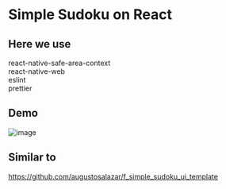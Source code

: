 # Simple Sudoku on React

## Here we use   
react-native-safe-area-context   
react-native-web   
eslint   
prettier

## Demo
![image](https://github.com/user-attachments/assets/47cee723-85bb-449b-b49d-865fbc5c57c3)

## Similar to  
https://github.com/augustosalazar/f_simple_sudoku_ui_template

